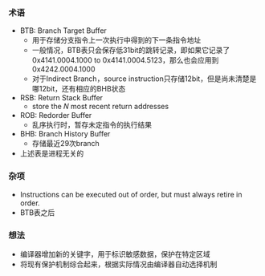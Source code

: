 ### 术语
- BTB: Branch Target Buffer
    - 用于存储分支指令上一次执行中得到的下一条指令地址
    - 一般情况，BTB表只会保存低31bit的跳转记录，即如果它记录了0x4141.0004.1000 to 0x4141.0004.5123，那么也会应用到0x4242.0004.1000
    - 对于Indirect Branch，source instruction只存储12bit，但是尚未清楚是哪12bit，还有相应的BHB状态
- RSB: Return Stack Buffer
    -  store the 𝑁 most recent return addresses
- ROB: Redorder Buffer
    - 乱序执行时，暂存未定指令的执行结果
- BHB: Branch History Buffer
    - 存储最近29次branch
- 上述表是进程无关的

### 杂项
- Instructions can be executed out of order, but must always retire in order.
- BTB表之后

### 想法
- 编译器增加新的关键字，用于标识敏感数据，保护在特定区域
- 将现有保护机制综合起来，根据实际情况由编译器自动选择机制